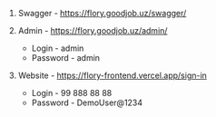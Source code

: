 1. Swagger - https://flory.goodjob.uz/swagger/

2. Admin - https://flory.goodjob.uz/admin/
    - Login - admin
    - Password - admin

3. Website - https://flory-frontend.vercel.app/sign-in
    - Login - 99 888 88 88
    - Password - DemoUser@1234
